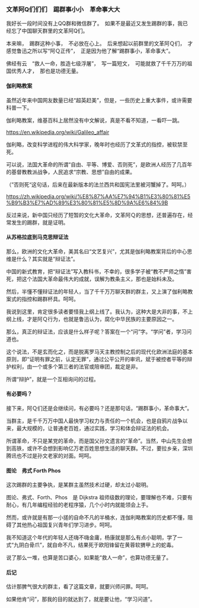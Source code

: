 ### 文革阿Q们们们　踢群事小小　革命事大大

我好长一段时间没有上QQ群和微信群了。　如果不是最近又发生踢群的事，我已经忘了中国聊天群里的文革阿Q们。

本来嘛，　踢群这种小事，　不必放在心上。　后来想起以前群里的文革阿Ｑ们，　才感觉鲁迅之所以写“阿Ｑ正传”，　正是因为他了解“踢群事小，革命事大”。

佛经有云　“救人一命，胜造七级浮屠”，　写一篇短文，　可能就救了千千万万的祖国优秀人才，　那也是功德无量。


#### 伽利略教案

虽然近年来中国网友数量已经“超英赶美”，但是，一些历史上重大事件，或许需要科普一下。

伽利略教案，维基百科上居然没有中文解说，真是不看不知道，一看吓一跳。

https://en.wikipedia.org/wiki/Galileo_affair

伽利略，改变科学进程的伟大科学家，晚年时也经历了文革式的指控，被软禁至死。

可以说，法国大革命的所谓“自由、平等、博爱、否则死”，是欧洲人经历了几百年的基督教教派战争，人民追求“宗教、思想”自由的成果。

（”否则死“这句话，后来在最新版本的法兰西共和国宪法里被河蟹掉了。呵呵。）

https://zh.wikipedia.org/wiki/%E8%87%AA%E7%94%B1%E3%80%81%E5%B9%B3%E7%AD%89%E3%80%81%E5%8D%9A%E6%84%9B

反过来说，新中国只经历了短暂的文化大革命，文革阿Ｑ的思想，还普遍存在，经常发生的踢群，就是证明。


#### 从苏格拉底到马克思辩证法

那么，欧洲的文化大革命，美其名曰“文艺复兴”，尤其是伽利略教案背后的中心思维是什么？其实就是“辩证法”。

中国的新式教育，把“辩证法”写入教科书，不幸的，很多学子被“教不严师之惰”害死，把这个法国大革命最伟大的成就，误解为教条主义，那也是始料未及。

然后，半懂不懂辩证法的年轻人，当了千千万万聊天群的群主，又上演了伽利略教案式的指控和踢群杯具。呵呵。

我说到这里，肯定很多读者要怪我上纲上线了。我认为，这种大是大非的事，不上纲上线，才是阿Ｑ行为，也就是鲁迅认为，腐化中华民族的主要原因之一。

那么，真正的辩证法，应该是什么样子呢？答案在一个“问”字。“学问”者，学习问道也。

这个说法，不是玄而化之，而是脱离罗马天主教控制之后的现代化欧洲法庭的基本原则，即“证明有罪之前，认定无罪”，通过公平公开的审讯，斌于被控者平等的辩护权利，由一个或多个第三者的法官或陪审团，裁定是非。

所谓“辩护”，就是一个互相询问的过程。


#### 有必要吗？

接下来，阿Ｑ们还是会继续问，有必要吗？还是那句话，“踢群事小，革命事大”。

当群主，是千千万万中国人最快学习权力与责任的一个机会，也是自鸦片战争以来，最大规模的，让普通老百姓，通过实践，学习和体会辩证法的机会。

所谓革命，不只是某党的革命，而是国父孙文遗言的“革命”。当然，中山先生会想到高铁，或许不会想到影响亿万老百姓思想生活的聊天群。不过，要拉乡亲，深圳腾讯也不过是孙文老家的对面。呵呵。


#### 图论　弗式 Forth Phos

这次踢群的主要争执，是某群主虽然技术过硬，却太过小聪明。

图论、弗式、Forth、Phos　是 Dijkstra 祖师级数的理论，要理解也不难，只要有耐心，有几年编程经验的老程序猿，几个小时内就能领会上手。

然而，或许就是有那一小搓的自命不凡的半桶水，连伽利略教案的历史都不懂，阻碍了其他热心祖国复兴青年们学习进步。呵呵。

我不知道这个年代的年轻人还嗨不嗨金庸，杨康就是那么有点小聪明，学了一式“九阴白骨爪”，就自命不凡，结果死于欧阳锋留在黄蓉软猬甲上的蛇毒。

说了那么一堆，也算是苦口婆心，如果能“救人一命”，也算功德无量了。


#### 后记

估计那脾气很大的群主，看了这篇文章，就要兴师问罪。呵呵。

如果他肯“问”，那我的目的就达到了，就是要让他，“学习问道”。
